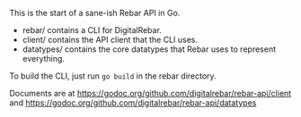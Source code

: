 This is the start of a sane-ish Rebar API in Go.

* rebar/ contains a CLI for DigitalRebar.
* client/ contains the API client that the CLI uses.
* datatypes/ contains the core datatypes that Rebar uses to represent everything.

To build the CLI, just run ```go build``` in the rebar directory.

Documents are at https://godoc.org/github.com/digitalrebar/rebar-api/client and https://godoc.org/github.com/digitalrebar/rebar-api/datatypes
